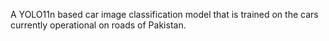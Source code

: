 A YOLO11n based car image classification model that is trained on the cars currently operational on roads of Pakistan.
